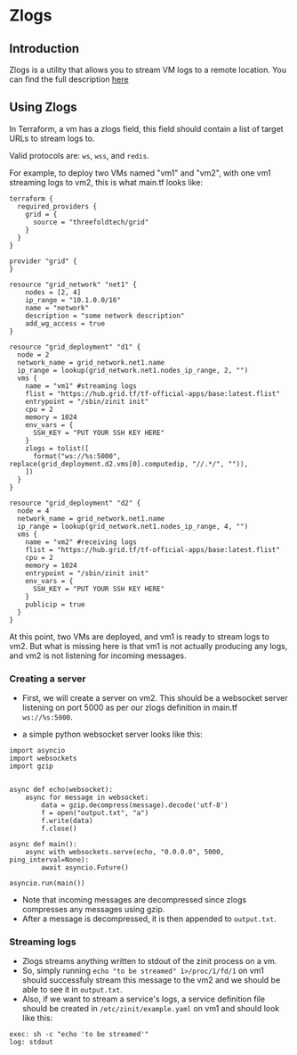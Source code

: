 <h1> Zlogs </h1>



## Introduction

Zlogs is a utility that allows you to stream VM logs to a remote location. You can find the full description [here](https://github.com/threefoldtech/zos/tree/main/docs/manual/zlogs)

## Using Zlogs

In Terraform, a vm has a zlogs field, this field should contain a list of target URLs to stream logs to.

Valid protocols are: `ws`, `wss`, and `redis`.

For example, to deploy two VMs named "vm1" and "vm2", with one vm1 streaming logs to vm2, this is what main.tf looks like:
```
terraform {
  required_providers {
    grid = {
      source = "threefoldtech/grid"
    }
  }
}

provider "grid" {
}

resource "grid_network" "net1" {
    nodes = [2, 4]
    ip_range = "10.1.0.0/16"
    name = "network"
    description = "some network description"
    add_wg_access = true
}

resource "grid_deployment" "d1" {
  node = 2
  network_name = grid_network.net1.name
  ip_range = lookup(grid_network.net1.nodes_ip_range, 2, "")
  vms {
    name = "vm1" #streaming logs
    flist = "https://hub.grid.tf/tf-official-apps/base:latest.flist"
    entrypoint = "/sbin/zinit init"
    cpu = 2
    memory = 1024
    env_vars = {
      SSH_KEY = "PUT YOUR SSH KEY HERE"
    }
    zlogs = tolist([
      format("ws://%s:5000", replace(grid_deployment.d2.vms[0].computedip, "//.*/", "")),  
    ])
  }
}

resource "grid_deployment" "d2" {
  node = 4
  network_name = grid_network.net1.name
  ip_range = lookup(grid_network.net1.nodes_ip_range, 4, "")
  vms {
    name = "vm2" #receiving logs
    flist = "https://hub.grid.tf/tf-official-apps/base:latest.flist"
    cpu = 2 
    memory = 1024
    entrypoint = "/sbin/zinit init"
    env_vars = {
      SSH_KEY = "PUT YOUR SSH KEY HERE"
    }
    publicip = true
  }
}
```

At this point, two VMs are deployed, and vm1 is ready to stream logs to vm2.
But what is missing here is that vm1 is not actually producing any logs, and vm2 is not listening for incoming messages.

### Creating a server

- First, we will create a server on vm2. This should be a websocket server listening on port 5000 as per our zlogs definition in main.tf ```ws://%s:5000```.

- a simple python websocket server looks like this:
```
import asyncio
import websockets
import gzip


async def echo(websocket):
    async for message in websocket:
        data = gzip.decompress(message).decode('utf-8')
        f = open("output.txt", "a")
        f.write(data)
        f.close()

async def main():
    async with websockets.serve(echo, "0.0.0.0", 5000, ping_interval=None):
        await asyncio.Future()

asyncio.run(main())
```
- Note that incoming messages are decompressed since zlogs compresses any messages using gzip.
- After a message is decompressed, it is then appended to `output.txt`.

### Streaming logs

- Zlogs streams anything written to stdout of the zinit process on a vm. 
- So, simply running ```echo "to be streamed" 1>/proc/1/fd/1``` on vm1 should successfuly stream this message to the vm2 and we should be able to see it in `output.txt`.
- Also, if we want to stream a service's logs, a service definition file should be created in ```/etc/zinit/example.yaml``` on vm1 and should look like this:
```
exec: sh -c "echo 'to be streamed'"
log: stdout
```

